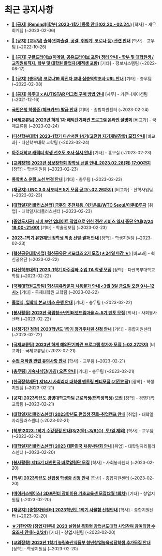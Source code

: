 # 최근 공지사항

* **[📌 [공지] [Remind][학부] 2023-1학기 등록 안내(02.20.~02.24.)](http://ajou.ac.kr/kr/ajou/notice.do?mode=view&amp;articleNo=210364&amp;article.offset=0&amp;articleLimit=30)**
 [학사] - 재무회계팀 (~2023-02-06)

* **[📌 [공지] [교무팀] 출석(전자출결, 공결, 취업계, 코로나 등) 관련 안내](http://ajou.ac.kr/kr/ajou/notice.do?mode=view&amp;articleNo=205552&amp;article.offset=0&amp;articleLimit=30)**
 [학사] - 교무팀 (~2022-10-26)

* **[📌 [공지] 구글드라이브(이메일, 공유드라이브 포함) 정리 안내 - 학부 및 대학원생 / 교직원퇴직자, 학부 및 대학원 졸업자(제적생 포함)](http://ajou.ac.kr/kr/ajou/notice.do?mode=view&amp;articleNo=202858&amp;article.offset=0&amp;articleLimit=30)**
 [기타] - 정보시스템팀 (~2022-08-17)

* **[📌 [공지] [총무팀] 코로나19 확진자 교내 심층역학조사 URL 안내](http://ajou.ac.kr/kr/ajou/notice.do?mode=view&amp;articleNo=180493&amp;article.offset=0&amp;articleLimit=30)**
 [기타] - 총무팀 (~2022-02-08)

* **[📌 [공지] 아주대 x AUTISTAR 머그컵 구매 방법 안내](http://ajou.ac.kr/kr/ajou/notice.do?mode=view&amp;articleNo=147976&amp;article.offset=0&amp;articleLimit=30)**
 [사무] - 커뮤니케이션팀 (~2021-12-16)

* **[국민은행 학생증 (체크카드) 발급 안내](http://ajou.ac.kr/kr/ajou/notice.do?mode=view&amp;articleNo=211102&amp;article.offset=0&amp;articleLimit=30)**
 [기타] - 종합지원센터 (~2023-02-24)

* **[[국제교류팀] 2023년 하계 1차 해외단기파견 프로그램 온라인 설명회](http://ajou.ac.kr/kr/ajou/notice.do?mode=view&amp;articleNo=211095&amp;article.offset=0&amp;articleLimit=30)**
 [비교과] - 국제교류팀 (~2023-02-24)

* **[[다산학부대학] 2023-1학기 다산서원 14기(고전형 자기개발장학) 모집 안내](http://ajou.ac.kr/kr/ajou/notice.do?mode=view&amp;articleNo=211089&amp;article.offset=0&amp;articleLimit=30)**
 [비교과] - 다산학부대학 교학팀 (~2023-02-24)

* **[아주대학교 캐릭터 학생 선호도 조사 실시 안내](http://ajou.ac.kr/kr/ajou/notice.do?mode=view&amp;articleNo=211085&amp;article.offset=0&amp;articleLimit=30)**
 [기타] - 홍보실 (~2023-02-23)

* **[[교외장학] 2023년 성보장학회 장학생 선발 안내_2023.02.28(화) 17:00까지](http://ajou.ac.kr/kr/ajou/notice.do?mode=view&amp;articleNo=211082&amp;article.offset=0&amp;articleLimit=30)**
 [장학] - 학생지원팀 (~2023-02-23)

* **[통학버스 운행 노선 변경 안내](http://ajou.ac.kr/kr/ajou/notice.do?mode=view&amp;articleNo=211080&amp;article.offset=0&amp;articleLimit=30)**
 [기타] - 총무팀 (~2023-02-23)

* **[(재공지) LINC 3.0 서포터즈 5기 모집 공고(~02.26까지)](http://ajou.ac.kr/kr/ajou/notice.do?mode=view&amp;articleNo=211079&amp;article.offset=0&amp;articleLimit=30)**
 [비교과] - 산학사업팀 (~2023-02-23)

* **[[대학일자리플러스센터] 금주의 추천채용_이카운트/WTC Seoul/아주IB투자](http://ajou.ac.kr/kr/ajou/notice.do?mode=view&amp;articleNo=211077&amp;article.offset=0&amp;articleLimit=30)**
 [취업] - 대학일자리플러스센터 (~2023-02-23)

* **[[중앙도서관] 서버 보안 업데이트 작업으로 인한 전산 서비스 일시 중단 안내(2/24 18:00~21:00)](http://ajou.ac.kr/kr/ajou/notice.do?mode=view&amp;articleNo=211067&amp;article.offset=0&amp;articleLimit=30)**
 [기타] - 학술정보팀 (~2023-02-23)

* **[2023-1학기 유한재단 장학생 최종 선발 결과 안내](http://ajou.ac.kr/kr/ajou/notice.do?mode=view&amp;articleNo=211056&amp;article.offset=0&amp;articleLimit=30)**
 [장학] - 학생지원팀 (~2023-02-23)

* **[[혁신공유대학사업] 혁신공유단 서포터즈 2기 모집(★24일 마감 ★)](http://ajou.ac.kr/kr/ajou/notice.do?mode=view&amp;articleNo=211042&amp;article.offset=0&amp;articleLimit=30)**
 [비교과] - 혁신공유단 (~2023-02-22)

* **[[다산학부대학] 2023-1학기 아주강좌 수업 TA 학생 모집](http://ajou.ac.kr/kr/ajou/notice.do?mode=view&amp;articleNo=211034&amp;article.offset=0&amp;articleLimit=30)**
 [장학] - 다산학부대학교학팀 (~2023-02-22)

* **[[국제대학원교학팀] 혁신공유라운지 사용불가 안내 &lt;3월 3일 금요일 오전 9시~12시&gt;](http://ajou.ac.kr/kr/ajou/notice.do?mode=view&amp;articleNo=211023&amp;article.offset=0&amp;articleLimit=30)**
 [기타] - 국제대학원 교학팀 (~2023-02-22)

* **[졸업식, 입학식 본교 버스 운행 안내](http://ajou.ac.kr/kr/ajou/notice.do?mode=view&amp;articleNo=211012&amp;article.offset=0&amp;articleLimit=30)**
 [기타] - 총무팀 (~2023-02-22)

* **[[봉사활동] 2023년 국립청소년인터넷드림마을 4~5기 멘토 모집](http://ajou.ac.kr/kr/ajou/notice.do?mode=view&amp;articleNo=211010&amp;article.offset=0&amp;articleLimit=30)**
 [학사] - 사회봉사센터 (~2023-02-22)

* **[[신청기간 정정] 2023학년도 1학기 정기주차권 신청 안내](http://ajou.ac.kr/kr/ajou/notice.do?mode=view&amp;articleNo=211009&amp;article.offset=0&amp;articleLimit=30)**
 [기타] - 종합지원센터 (~2023-02-22)

* **[[국제교류팀] 2023년 하계 해외단기파견 프로그램 참가자 모집 (~02.27까지)](http://ajou.ac.kr/kr/ajou/notice.do?mode=view&amp;articleNo=211002&amp;article.offset=0&amp;articleLimit=30)**
 [비교과] - 국제교류팀 (~2023-02-21)

* **[수업 저작권 관련 유의사항 안내](http://ajou.ac.kr/kr/ajou/notice.do?mode=view&amp;articleNo=210997&amp;article.offset=0&amp;articleLimit=30)**
 [학사] - 교무팀 (~2023-02-21)

* **[[총무팀] 기숙사식당(가칭) 오픈 안내](http://ajou.ac.kr/kr/ajou/notice.do?mode=view&amp;articleNo=210996&amp;article.offset=0&amp;articleLimit=30)**
 [기타] - 총무팀 (~2023-02-21)

* **[[한국장학재단] 제14시 사회리더 대학생 멘토링 멘티모집 (기간연장)](http://ajou.ac.kr/kr/ajou/notice.do?mode=view&amp;articleNo=210995&amp;article.offset=0&amp;articleLimit=30)**
 [장학] - 학생지원팀 (~2023-02-21)

* **[[공지] 2023학년도 경영대학교학팀 근로학생(면학장학생) 모집](http://ajou.ac.kr/kr/ajou/notice.do?mode=view&amp;articleNo=210983&amp;article.offset=0&amp;articleLimit=30)**
 [장학] - 경영대학교학팀 (~2023-02-21)

* **[[대학일자리플러스센터] 2023학년도 편입생 진로-취업캠프 안내](http://ajou.ac.kr/kr/ajou/notice.do?mode=view&amp;articleNo=210967&amp;article.offset=0&amp;articleLimit=30)**
 [취업] - 대학일자리플러스센터 (~2023-02-21)

* **[[학부]2023-1학기 수강정정 안내(3/2(목)~3/8(수), 토/일 제외)](http://ajou.ac.kr/kr/ajou/notice.do?mode=view&amp;articleNo=210965&amp;article.offset=0&amp;articleLimit=30)**
 [학사] - 교무팀 (~2023-02-21)

* **[[대학일자리플러스센터] 2023 대한민국 채용박람회 안내](http://ajou.ac.kr/kr/ajou/notice.do?mode=view&amp;articleNo=210953&amp;article.offset=0&amp;articleLimit=30)**
 [취업] - 대학일자리플러스센터 (~2023-02-20)

* **[[봉사활동] 제15기 대한민국 바로알림단 모집](http://ajou.ac.kr/kr/ajou/notice.do?mode=view&amp;articleNo=210934&amp;article.offset=0&amp;articleLimit=30)**
 [학사] - 사회봉사센터 (~2023-02-20)

* **[[학부] 2023학년도 신입생 학생증 신청 안내](http://ajou.ac.kr/kr/ajou/notice.do?mode=view&amp;articleNo=210926&amp;article.offset=0&amp;articleLimit=30)**
 [학사] - 종합지원센터 (~2023-02-20)

* **[[메이커스페이스] 3D프린터 장비이용 기초교육생 모집(2월 1회차)](http://ajou.ac.kr/kr/ajou/notice.do?mode=view&amp;articleNo=210925&amp;article.offset=0&amp;articleLimit=30)**
 [기타] - 창업지원팀 (~2023-02-20)

* **[[재공지] [종합지원센터] 2023학년도 1학기 사물함 신청안내](http://ajou.ac.kr/kr/ajou/notice.do?mode=view&amp;articleNo=210921&amp;article.offset=0&amp;articleLimit=30)**
 [학사] - 종합지원센터 (~2023-02-20)

* **[★기한연장 [창업지원팀] 2023 실험실 특화형 창업선도대학 사업참여 참여의향 수요조사 안내(~2/24)](http://ajou.ac.kr/kr/ajou/notice.do?mode=view&amp;articleNo=210919&amp;article.offset=0&amp;articleLimit=30)**
 [기타] - 창업지원팀 (~2023-02-20)

* **[[교외장학] 2023년 1학기 농림축산식품부 청년창업농육성장학생 추가모집 안내](http://ajou.ac.kr/kr/ajou/notice.do?mode=view&amp;articleNo=210903&amp;article.offset=0&amp;articleLimit=30)**
 [장학] - 학생지원팀 (~2023-02-20)
